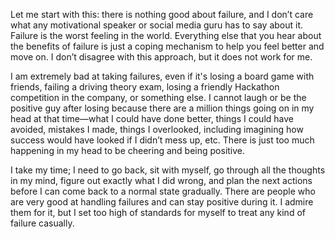 Let me start with this: there is nothing good about failure, and I don’t care what any motivational speaker or social media guru has to say about it. Failure is the worst feeling in the world. Everything else that you hear about the benefits of failure is just a coping mechanism to help you feel better and move on. I don’t disagree with this approach, but it does not work for me. 

I am extremely bad at taking failures, even if it's losing a board game with friends, failing a driving theory exam, losing a friendly Hackathon competition in the company, or something else. I cannot laugh or be the positive guy after losing because there are a million things going on in my head at that time—what I could have done better, things I could have avoided, mistakes I made, things I overlooked, including imagining how success would have looked if I didn’t mess up, etc. There is just too much happening in my head to be cheering and being positive. 

I take my time; I need to go back, sit with myself, go through all the thoughts in my mind, figure out exactly what I did wrong, and plan the next actions before I can come back to a normal state gradually. There are people who are very good at handling failures and can stay positive during it. I admire them for it, but I set too high of standards for myself to treat any kind of failure casually.
